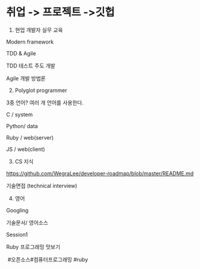# 취업 -> 프로젝트 ->깃헙

1.    현업 개발자 실무 교육

Modern framework

TDD & Agile

TDD 테스트 주도 개발

Agile 개발 방법론 

2.    Polyglot programmer

3중 언어? 여러 개 언어를 사용한다.

C / system

Python/ data

Ruby / web(server)

JS / web(client)

3.    CS 지식

<https://github.com/WegraLee/developer-roadmap/blob/master/README.md>

기술면접 (technical interview)

4.    영어

Googling

기술문서/ 영어소스

 

Session1

Ruby 프로그래밍 맛보기

​           #오픈소스#컴퓨터프로그래밍 #ruby